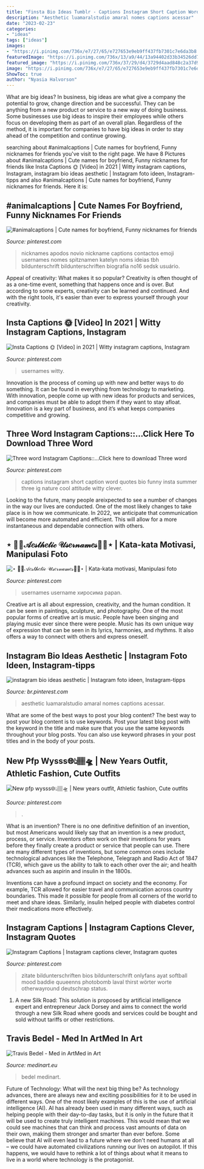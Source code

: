 ```yaml
---
title: "Finsta Bio Ideas Tumblr - Captions Instagram Short Caption Word Quotes Bio Funny Insta Summer Three Ig Nature Cool Attitude Witty Clever"
description: "Aesthetic luamaralstudio amaral nomes captions acessar"
date: "2023-02-23"
categories:
- "ideas"
tags: ["ideas"]
images:
- "https://i.pinimg.com/736x/e7/27/65/e727653e9eb9ff437fb7301c7e6da3b8.jpg"
featuredImage: "https://i.pinimg.com/736x/13/a9/44/13a94402d33b34526dd7e34bf6e2ae7c.jpg"
featured_image: "https://i.pinimg.com/736x/37/29/d4/3729d4aad848c2a37d99c740be353c50.jpg"
image: "https://i.pinimg.com/736x/e7/27/65/e727653e9eb9ff437fb7301c7e6da3b8.jpg"
ShowToc: true
author: "Nyasia Halvorson"
---
```



What are big ideas?
In business, big ideas are what give a company the potential to grow, change direction and be successful. They can be anything from a new product or service to a new way of doing business. 
Some businesses use big ideas to inspire their employees while others focus on developing them as part of an overall plan. Regardless of the method, it is important for companies to have big ideas in order to stay ahead of the competition and continue growing.

	

		
searching about #animalcaptions | Cute names for boyfriend, Funny nicknames for friends you've visit to the right page. We have 8 Pictures about #animalcaptions | Cute names for boyfriend, Funny nicknames for friends like Insta Captions 🌞 [Video] in 2021 | Witty instagram captions, Instagram, instagram bio ideas aesthetic | Instagram foto ideen, Instagram-tipps and also #animalcaptions | Cute names for boyfriend, Funny nicknames for friends. Here it is:
		
    
## #animalcaptions | Cute Names For Boyfriend, Funny Nicknames For Friends

<img loading=lazy src="https://i.pinimg.com/736x/4b/8b/3c/4b8b3cb73cc0fd2f0acbd1232b5d4be4.jpg" onerror="this.onerror=null;this.src='https://tse1.mm.bing.net/th?id=OIP.y5-AghaS01J2wfQMnFGppQHaNK&amp;pid=15.1';" alt="#animalcaptions | Cute names for boyfriend, Funny nicknames for friends">

_Source: pinterest.com_

>nicknames apodos novio nickname captions contactos emoji usernames nomes spitznamen katelyn noms ideias tbh bildunterschrift bildunterschriften biografía no16 sedsk usuário. 

	

Appeal of creativity: What makes it so popular?
Creativity is often thought of as a one-time event, something that happens once and is over. But according to some experts, creativity can be learned and continued. And with the right tools, it's easier than ever to express yourself through your creativity.

    
## Insta Captions 🌞 [Video] In 2021 | Witty Instagram Captions, Instagram

<img loading=lazy src="https://i.pinimg.com/736x/13/a9/44/13a94402d33b34526dd7e34bf6e2ae7c.jpg" onerror="this.onerror=null;this.src='https://tse3.mm.bing.net/th?id=OIP.xcOm-xJmJkqEYqet9m0EUAHaNK&amp;pid=15.1';" alt="Insta Captions 🌞 [Video] in 2021 | Witty instagram captions, Instagram">

_Source: pinterest.com_

>usernames witty. 

	

Innovation is the process of coming up with new and better ways to do something. It can be found in everything from technology to marketing. With innovation, people come up with new ideas for products and services, and companies must be able to adopt them if they want to stay afloat. Innovation is a key part of business, and it’s what keeps companies competitive and growing.

    
## Three Word Instagram Captions::…Click Here To Download Three Word

<img loading=lazy src="https://i.pinimg.com/736x/bc/7d/f5/bc7df553ad7be53fdaf6254b34960a5b.jpg" onerror="this.onerror=null;this.src='https://tse4.mm.bing.net/th?id=OIP.7SrC_pVGIh1EyWU9AsuwJAHaLG&amp;pid=15.1';" alt="Three word Instagram Captions::…Click here to download Three word">

_Source: pinterest.com_

>captions instagram short caption word quotes bio funny insta summer three ig nature cool attitude witty clever. 

	

Looking to the future, many people areixpected to see a number of changes in the way our lives are conducted. One of the most likely changes to take place is in how we communicate. In 2022, we anticipate that communication will become more automated and efficient. This will allow for a more instantaneous and dependable connection with others.

    
## ⋆ 🍼🍦𝒜𝑒𝓈𝓉𝒽𝑒𝓉𝒾𝒸 𝒰𝓈𝑒𝓇𝓃𝒶𝓂𝑒𝓈🍼🍦⋆ | Kata-kata Motivasi, Manipulasi Foto

<img loading=lazy src="https://i.pinimg.com/736x/e7/27/65/e727653e9eb9ff437fb7301c7e6da3b8.jpg" onerror="this.onerror=null;this.src='https://tse4.mm.bing.net/th?id=OIP.yCHKfjE7eloOJEQldlxzqAHaMr&amp;pid=15.1';" alt="⋆ 🍼🍦𝒜𝑒𝓈𝓉𝒽𝑒𝓉𝒾𝒸 𝒰𝓈𝑒𝓇𝓃𝒶𝓂𝑒𝓈🍼🍦⋆ | Kata-kata motivasi, Manipulasi foto">

_Source: pinterest.com_

>usernames username хиросима papan. 

	

Creative art is all about expression, creativity, and the human condition. It can be seen in paintings, sculpture, and photography. One of the most popular forms of creative art is music. People have been singing and playing music ever since there were people. Music has its own unique way of expression that can be seen in its lyrics, harmonies, and rhythms. It also offers a way to connect with others and express oneself.

    
## Instagram Bio Ideas Aesthetic | Instagram Foto Ideen, Instagram-tipps

<img loading=lazy src="https://i.pinimg.com/736x/a6/50/68/a650684332c66837dd5f9c3028a6341a.jpg" onerror="this.onerror=null;this.src='https://tse4.mm.bing.net/th?id=OIP.bhr5NsUj7jc0zz4iNad4oAHaLG&amp;pid=15.1';" alt="instagram bio ideas aesthetic | Instagram foto ideen, Instagram-tipps">

_Source: br.pinterest.com_

>aesthetic luamaralstudio amaral nomes captions acessar. 

	

What are some of the best ways to post your blog content?
The best way to post your blog content is to use keywords. Post your latest blog post with the keyword in the title and make sure that you use the same keywords throughout your blog posts. You can also use keyword phrases in your post titles and in the body of your posts.

    
## New Pfp Wysss🌐👆🏽🛸 | New Years Outfit, Athletic Fashion, Cute Outfits

<img loading=lazy src="https://i.pinimg.com/736x/37/29/d4/3729d4aad848c2a37d99c740be353c50.jpg" onerror="this.onerror=null;this.src='https://tse1.mm.bing.net/th?id=OIP.3AkyiiHCTgHAZ_Wuiu3qRQHaHa&amp;pid=15.1';" alt="New pfp wysss🌐👆🏽🛸 | New years outfit, Athletic fashion, Cute outfits">

_Source: pinterest.com_

>. 

	

What is an invention?
There is no one definitive definition of an invention, but most Americans would likely say that an invention is a new product, process, or service.  Inventors often work on their inventions for years before they finally create a product or service that people can use. 
There are many different types of inventions, but some common ones include technological advances like the Telephone, Telegraph and Radio Act of 1847 (TCR), which gave us the ability to talk to each other over the air; and health advances such as aspirin and insulin in the 1800s. 

Inventions can have a profound impact on society and the economy. For example, TCR allowed for easier travel and communication across country boundaries. This made it possible for people from all corners of the world to meet and share ideas. Similarly, insulin helped people with diabetes control their medications more effectively.

    
## Instagram Captions | Instagram Captions Clever, Instagram Quotes

<img loading=lazy src="https://i.pinimg.com/736x/d8/56/1b/d8561b4d23fd54a2c56e44aa0481fb4e.jpg" onerror="this.onerror=null;this.src='https://tse4.mm.bing.net/th?id=OIP.6GSVexCzEtutc2SI88NzbQHaNH&amp;pid=15.1';" alt="Instagram Captions | Instagram captions clever, Instagram quotes">

_Source: pinterest.com_

>zitate bildunterschriften bios bildunterschrift onlyfans ayat softball mood baddie quueenns photobomb laval thirst wörter worte otherwayround deutschrap status. 

	

1. A new Silk Road: This solution is proposed by artificial intelligence expert and entrepreneur Jack Dorsey and aims to connect the world through a new Silk Road where goods and services could be bought and sold without tariffs or other restrictions.

    
## Travis Bedel - Med In ArtMed In Art

<img loading=lazy src="https://www.medinart.eu/wp-content/uploads/2014/03/MEDinART_Travis-Bedel_4.jpg" onerror="this.onerror=null;this.src='https://tse3.mm.bing.net/th?id=OIP.71vYwUy_P_gDkQp1my_IgAHaK1&amp;pid=15.1';" alt="Travis Bedel - Med in ArtMed in Art">

_Source: medinart.eu_

>bedel medinart. 

	

Future of Technology: What will the next big thing be?
As technology advances, there are always new and exciting possibilities for it to be used in different ways. One of the most likely examples of this is the use of artificial intelligence (AI). AI has already been used in many different ways, such as helping people with their day-to-day tasks, but it is only in the future that it will be used to create truly intelligent machines. This would mean that we could see machines that can think and process vast amounts of data on their own, making them stronger and smarter than ever before. Some believe that AI will even lead to a future where we don't need humans at all – we could have automated civilizations running our lives on autopilot. If this happens, we would have to rethink a lot of things about what it means to live in a world where technology is the protagonist.

